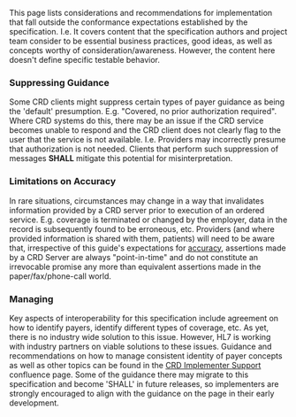 <div markdown="1" class="new-content">

This page lists considerations and recommendations for implementation that fall outside the conformance expectations established by the specification.  I.e. It covers content that the specification authors and project team consider to be essential business practices, good ideas, as well as concepts worthy of consideration/awareness.  However, the content here doesn't define specific testable behavior.

### Suppressing Guidance

Some CRD clients might suppress certain types of payer guidance as being the 'default' presumption.  E.g. "Covered, no prior authorization required".  Where CRD systems do this, there may be an issue if the CRD service becomes unable to respond and the CRD client does not clearly flag to the user that the service is not available.  I.e. Providers may incorrectly presume that authorization is not needed.  Clients that perform such suppression of messages **SHALL** mitigate this potential for misinterpretation.

### Limitations on Accuracy

In rare situations, circumstances may change in a way that invalidates information provided by a CRD server prior to execution of an ordered service.  E.g. coverage is terminated or changed by the employer, data in the record is subsequently found to be erroneous, etc.  Providers (and where provided information is shared with them, patients) will need to be aware that, irrespective of this guide's expectations for [accuracy](foundation.html#accuracy), assertions made by a CRD Server are always "point-in-time" and do not constitute an irrevocable promise any more than equivalent assertions made in the paper/fax/phone-call world.

### Managing 

Key aspects of interoperability for this specification include agreement on how to identify payers, identify different types of coverage, etc.  As yet, there is no industry wide solution to this issue.  However, HL7 is working with industry partners on viable solutions to these issues.  Guidance and recommendations on how to manage consistent identity of payer concepts as well as other topics can be found in the [CRD Implementer Support](https://confluence.hl7.org/pages/viewpage.action?pageId=91991946) confluence page.  Some of the guidance there may migrate to this specification and become 'SHALL' in future releases, so implementers are strongly encouraged to align with the guidance on the page in their early development.

</div>